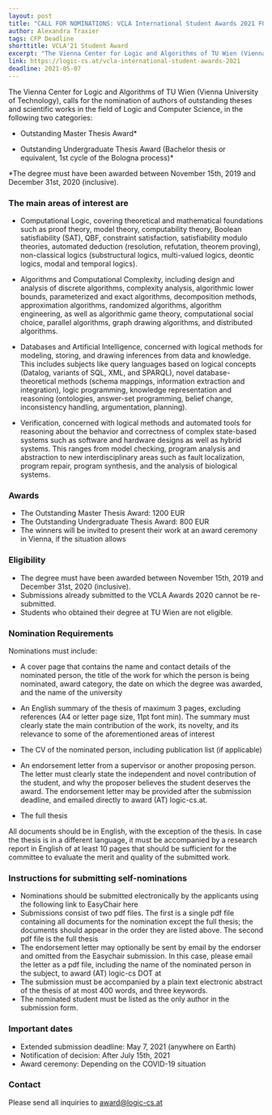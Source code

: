 ```yaml
---
layout: post
title: "CALL FOR NOMINATIONS: VCLA International Student Awards 2021 FOR Outstanding Master and Bachelor Theses conferred between 15.11.2019 and 31.12.2020 (inclusive)"
author: Alexandra Traxier
tags: CFP Deadline 
shorttitle: VCLA'21 Student Award
excerpt: "The Vienna Center for Logic and Algorithms of TU Wien (Vienna University of Technology), calls for the nomination of authors of outstanding theses and scientific works in the field of Logic and Computer Science."
link: https://logic-cs.at/vcla-international-student-awards-2021
deadline: 2021-05-07
---
```

The Vienna Center for Logic and Algorithms of TU Wien (Vienna University of
Technology), calls for the nomination of authors of outstanding theses and
scientific works in the field of Logic and Computer Science, in the following
two categories:

- Outstanding Master Thesis Award*

- Outstanding Undergraduate Thesis Award (Bachelor thesis or equivalent, 1st
cycle of the Bologna process)*

*The degree must have been awarded between November 15th, 2019 and December
31st, 2020 (inclusive).

### The main areas of interest are

- Computational Logic, covering theoretical and mathematical foundations such
as proof theory, model theory, computability theory, Boolean satisfiability
(SAT), QBF, constraint satisfaction, satisfiability modulo theories, automated
deduction (resolution, refutation, theorem proving), non-classical logics
(substructural logics, multi-valued logics, deontic logics, modal and temporal
logics).

- Algorithms and Computational Complexity, including design and analysis of
discrete algorithms, complexity analysis, algorithmic lower bounds,
parameterized and exact algorithms, decomposition methods, approximation
algorithms, randomized algorithms, algorithm engineering, as well as
algorithmic game theory, computational social choice, parallel algorithms,
graph drawing algorithms, and distributed algorithms.

- Databases and Artificial Intelligence, concerned with logical methods for
modeling, storing, and drawing inferences from data and knowledge. This
includes subjects like query languages based on logical concepts (Datalog,
variants of SQL, XML, and SPARQL), novel database-theoretical methods (schema
mappings, information extraction and integration), logic programming,
knowledge representation and reasoning (ontologies, answer-set programming,
belief change, inconsistency handling, argumentation, planning).

- Verification, concerned with logical methods and automated tools for
reasoning about the behavior and correctness of complex state-based systems
such as software and hardware designs as well as hybrid systems. This ranges
from model checking, program analysis and abstraction to new interdisciplinary
areas such as fault localization, program repair, program synthesis, and the
analysis of biological systems.

### Awards

- The Outstanding Master Thesis Award:  1200 EUR
- The Outstanding Undergraduate Thesis Award: 800 EUR
- The winners will be invited to present their work at an award ceremony in
Vienna, if the situation allows

### Eligibility

- The degree must have been awarded between November 15th, 2019 and December
31st, 2020 (inclusive).
- Submissions already submitted to the VCLA Awards 2020 cannot be re-submitted.
- Students who obtained their degree at TU Wien are not eligible.

### Nomination Requirements

Nominations must include:

- A cover page that contains the name and contact details of the nominated
person, the title of the work for which the person is being nominated, award
category, the date on which the degree was awarded, and the name of the
university

- An English summary of the thesis of maximum 3 pages, excluding references (A4
or letter page size, 11pt font min). The summary must clearly state the main
contribution of the work, its novelty, and its relevance to some of the
aforementioned areas of interest

- The CV of the nominated person, including publication list (if applicable)

- An endorsement letter from a supervisor or another proposing person. The
letter must clearly state the independent and novel contribution of the
student, and why the proposer believes the student deserves the award. The
endorsement letter may be provided after the submission deadline, and emailed
directly to award (AT) logic-cs.at.

- The full thesis

All documents should be in English, with the exception of the thesis. In case
the thesis is in a different language, it must be accompanied by a research
report in English of at least 10 pages that should be sufficient for the
committee to evaluate the merit and quality of the submitted work.

### Instructions for submitting self-nominations

- Nominations should be submitted electronically by the applicants using the following link to
EasyChair here
- Submissions consist of two pdf files. The first is a single pdf file
containing all documents for the nomination except the full thesis; the
documents should appear in the order they are listed above. The second pdf
file is the full thesis
- The endorsement letter may optionally be sent by email by the endorser and
omitted from the Easychair submission. In this case, please email the letter
as a pdf file, including the name of the nominated person in the subject, to
award (AT) logic-cs DOT at
- The submission must be accompanied by a plain text electronic abstract of the
thesis of at most 400 words, and three keywords.
- The nominated student must be listed as the only author in
the submission form.

### Important dates

- Extended submission deadline: May 7, 2021 (anywhere on Earth)
- Notification of decision: After July 15th, 2021
- Award ceremony: Depending on the COVID-19 situation

### Contact

Please send all inquiries to award@logic-cs.at
